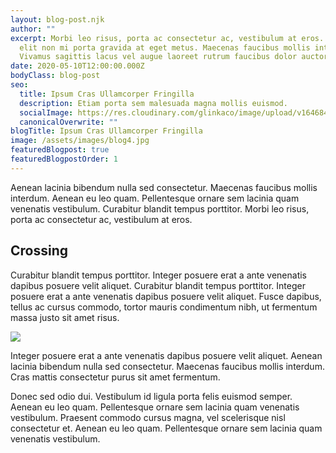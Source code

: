 ```yaml
---
layout: blog-post.njk
author: ""
excerpt: Morbi leo risus, porta ac consectetur ac, vestibulum at eros. Donec id
  elit non mi porta gravida at eget metus. Maecenas faucibus mollis interdum.
  Vivamus sagittis lacus vel augue laoreet rutrum faucibus dolor auctor.
date: 2020-05-10T12:00:00.000Z
bodyClass: blog-post
seo:
  title: Ipsum Cras Ullamcorper Fringilla
  description: Etiam porta sem malesuada magna mollis euismod.
  socialImage: https://res.cloudinary.com/glinkaco/image/upload/v1646849499/tgc2022/social_yitz6j.png
  canonicalOverwrite: ""
blogTitle: Ipsum Cras Ullamcorper Fringilla
image: /assets/images/blog4.jpg
featuredBlogpost: true
featuredBlogpostOrder: 1
---
```


Aenean lacinia bibendum nulla sed consectetur. Maecenas faucibus mollis interdum. Aenean eu leo quam. Pellentesque ornare sem lacinia quam venenatis vestibulum. Curabitur blandit tempus porttitor. Morbi leo risus, porta ac consectetur ac, vestibulum at eros.

## Crossing 

Curabitur blandit tempus porttitor. Integer posuere erat a ante venenatis dapibus posuere velit aliquet. Curabitur blandit tempus porttitor. Integer posuere erat a ante venenatis dapibus posuere velit aliquet. Fusce dapibus, tellus ac cursus commodo, tortor mauris condimentum nibh, ut fermentum massa justo sit amet risus.

![](/assets/images/crossing.jpg#full-width)

Integer posuere erat a ante venenatis dapibus posuere velit aliquet. Aenean lacinia bibendum nulla sed consectetur. Maecenas faucibus mollis interdum. Cras mattis consectetur purus sit amet fermentum.

Donec sed odio dui. Vestibulum id ligula porta felis euismod semper. Aenean eu leo quam. Pellentesque ornare sem lacinia quam venenatis vestibulum. Praesent commodo cursus magna, vel scelerisque nisl consectetur et. Aenean eu leo quam. Pellentesque ornare sem lacinia quam venenatis vestibulum.
